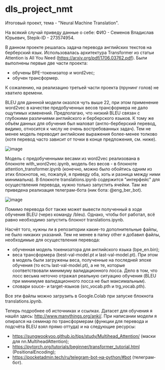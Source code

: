 # dls_project_nmt

Итоговый проект, тема - "Neural Machine Translation".

На всякий случай приведу данные о себе: ФИО - Семенов Владислав Юрьевич, Stepik-ID - 273574954.

В данном проекте решалась задача перевода английских текстов на берберский язык. Использовалась архитектура Transformer из статьи Attention is All You Need (https://arxiv.org/pdf/1706.03762.pdf). Были выполнены первые две части проекта:
- обучены BPE-токенизатор и word2vec;
- обучен трансформер.

К сожалению, на реализацию третьей части проекта (прунинг голов) не хватило времени.

BLEU для даннной модели оказлся чуть выше 22, при этом применение word2vec в качестве предобученных весов трансформера не дало ощутимых изменений. Предполагаю, что низкий BLEU связан с глубокими различиями английского и берберского языков. К тому же объём данных для обучения был маловат (англо-берберский перевод, видимо, относится к числу не очень востребованных задач). Тем не менее модель переводит английские выражения более-менее толково (хотя перевод часто зависит от точки в конце предложения, см. ниже).

![image](https://user-images.githubusercontent.com/74904348/153703833-ae3ad9bf-24df-42f4-b71c-eb461932eb4c.png)

Модель с предобученными весами из word2vec реализована в блокноте with_word2vec.ipynb, модель без весов - в блокноте attention_transformer.ipynb (конечно, можно было обойтись одним из этих блокнотов, но, пожалуй, я приведу оба, хоть и разница между ними минимальна). В блокноте translations.ipynb содержится "интерфейс" для осуществления перевода, нужно только запустить ячейки. Там же приведена реализация телеграм-бота (ник бота: @eng_ber_bot).

![image](https://user-images.githubusercontent.com/74904348/153749953-afac3136-3b61-4938-9eff-17376382f52c.png)

Помимо перевода бот также может вывести полученный в ходе обучения BLEU (через команду /bleu). Однако, чтобы бот работал, всё равно необходимо запустить блокнот translations.ipynb.

Насчёт того, нужны ли в репозитории какие-то дополнительные файлы, не было никаких указаний. Тем не менее в папку other я добавил файлы, необходимые для осуществления перевода:
- обученная модель токенизатора для английского языка (bpe_en.bin);
- веса трансформера (best-val-model.pt и last-val-model.pt). При этом в модель были загружены веса, полученные на последней эпохе обучения (то есть last-val-model.pt), а не те, которые соответствовали минимуму валидационного лосса. Дело в том, что лосс весьма неточно отражал реальную ситуацию обучения (BLEU при минимуме валидационного лосса не был максимальным).
- словари souce- и target-языков (src_vocab.pth и trg_vocab.pth).

Все эти файлы можно загрузить в Google.Colab при запуске блокнота translations.ipynb.

Теперь подробнее об источниках и ссылках. Датасет для обучения я нашёл здесь: http://www.manythings.org/anki/. При написании модели я опирался на семинар по трансформерам (функции для перевода и подсчёта BLEU взял прямо оттуда) и на следующие ресурсы:
- https://sungwookyoo.github.io/tips/study/Multihead_Attention/ (маски для nn.MultiheadAttention);
- https://pytorch.org/tutorials/beginner/transformer_tutorial.html (PositionalEncoding);
- https://pocketadmin.tech/ru/telegram-bot-на-python/#bot (телеграм-бот).
